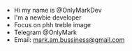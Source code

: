 - Hi my name is @OnlyMarkDev
- I'm a newbie developer
- Focus on phh treble image
- Telegram @OnlyMark
- Email: mark.am.bussiness@gmail.com
